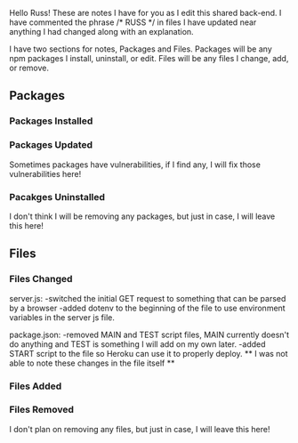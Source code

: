 Hello Russ! These are notes I have for you as I edit this shared back-end. I have commented the phrase /* RUSS */ in files I have updated near anything I had changed along with an explanation.

I have two sections for notes, Packages and Files. Packages will be any npm packages I install, uninstall, or edit. Files will be any files I change, add, or remove. 

## Packages

### Packages Installed

### Packages Updated
Sometimes packages have vulnerabilities, if I find any, I will fix those vulnerabilities here!

### Pacakges Uninstalled
I don't think I will be removing any packages, but just in case, I will leave this here!

## Files

### Files Changed
server.js:
-switched the initial GET request to something that can be parsed by a browser
-added dotenv to the beginning of the file to use environment variables in the server js file.

package.json:
-removed MAIN and TEST script files, MAIN currently doesn't do anything and TEST is something I will add on my own later.
-added START script to the file so Heroku can use it to properly deploy.
** I was not able to note these changes in the file itself **

### Files Added

### Files Removed
I don't plan on removing any files, but just in case, I will leave this here!

